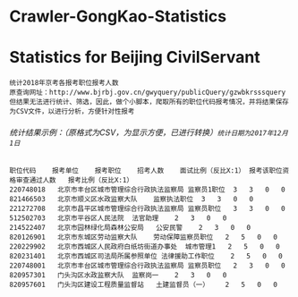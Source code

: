 # Crawler-GongKao-Statistics
Statistics for Beijing CivilServant 
=============================================================

```
统计2018年京考各报考职位报考人数
原查询网址：http://www.bjrbj.gov.cn/gwyquery/publicQuery/gzwbkrsssquery
但结果无法进行统计、筛选，因此，做个小脚本，爬取所有的职位代码报考情况，并将结果保存为CSV文件，以进行分析，方便针对性报考
```

###### 统计结果示例：（原格式为CSV，为显示方便，已进行转换）`统计日期为2017年12月1日`
```
职位代码	报考单位	报考职位	招考人数	面试比例（反比X:1）	报考该职位资格审查通过人数	报考比例（反比X:1）
220748018	北京市丰台区城市管理综合行政执法监察局	监察员1职位	3	3	0	0
821466503	北京市顺义区水政监察大队	监察执法职位	3	3	0	0
221272708	北京市昌平区城市管理综合行政执法监察局	监察员职位	3	3	0	0
512502703	北京市平谷区人民法院	法官助理	2	3	0	0
214522407	北京市园林绿化局森林公安局	公安民警	2	3	0	0
820126901	北京市东城区劳动监察大队	劳动保障监察员职位	2	5	0	0
220229902	北京市西城区人民政府白纸坊街道办事处	城市管理1	2	5	0	0
820231401	北京市西城区司法局所属参照单位	法律援助工作职位	2	5	0	0
220748001	北京市丰台区城市管理综合行政执法监察局	监察员职位	2	3	0	0
820957301	门头沟区水政监察大队	监察岗一	2	3	0	0
820957601	门头沟区建设工程质量监督站	土建监督员（一）	2	5	0	0
```
